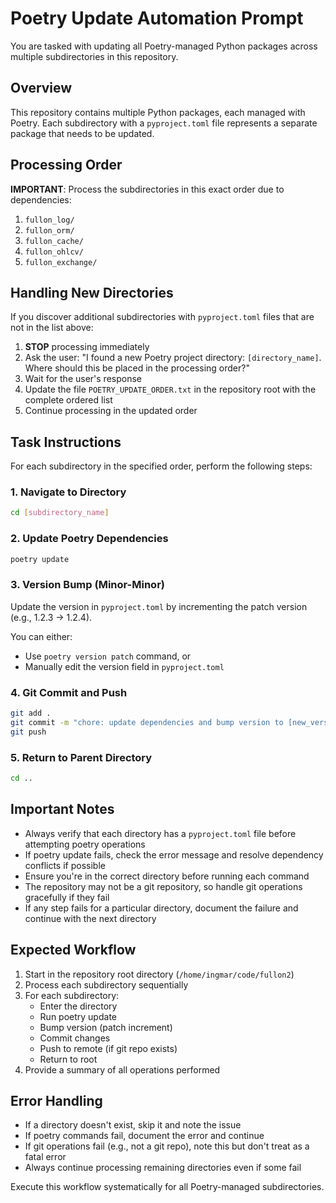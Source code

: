 # Poetry Update Automation Prompt

You are tasked with updating all Poetry-managed Python packages across multiple subdirectories in this repository.

## Overview
This repository contains multiple Python packages, each managed with Poetry. Each subdirectory with a `pyproject.toml` file represents a separate package that needs to be updated.

## Processing Order
**IMPORTANT**: Process the subdirectories in this exact order due to dependencies:

1. `fullon_log/`
2. `fullon_orm/`
3. `fullon_cache/`
4. `fullon_ohlcv/`
5. `fullon_exchange/`

## Handling New Directories
If you discover additional subdirectories with `pyproject.toml` files that are not in the list above:

1. **STOP** processing immediately
2. Ask the user: "I found a new Poetry project directory: `[directory_name]`. Where should this be placed in the processing order?"
3. Wait for the user's response
4. Update the file `POETRY_UPDATE_ORDER.txt` in the repository root with the complete ordered list
5. Continue processing in the updated order

## Task Instructions

For each subdirectory in the specified order, perform the following steps:

### 1. Navigate to Directory
```bash
cd [subdirectory_name]
```

### 2. Update Poetry Dependencies
```bash
poetry update
```

### 3. Version Bump (Minor-Minor)
Update the version in `pyproject.toml` by incrementing the patch version (e.g., 1.2.3 → 1.2.4).

You can either:
- Use `poetry version patch` command, or
- Manually edit the version field in `pyproject.toml`

### 4. Git Commit and Push
```bash
git add .
git commit -m "chore: update dependencies and bump version to [new_version]"
git push
```

### 5. Return to Parent Directory
```bash
cd ..
```

## Important Notes
- Always verify that each directory has a `pyproject.toml` file before attempting poetry operations
- If poetry update fails, check the error message and resolve dependency conflicts if possible
- Ensure you're in the correct directory before running each command
- The repository may not be a git repository, so handle git operations gracefully if they fail
- If any step fails for a particular directory, document the failure and continue with the next directory

## Expected Workflow
1. Start in the repository root directory (`/home/ingmar/code/fullon2`)
2. Process each subdirectory sequentially
3. For each subdirectory:
   - Enter the directory
   - Run poetry update
   - Bump version (patch increment)
   - Commit changes
   - Push to remote (if git repo exists)
   - Return to root
4. Provide a summary of all operations performed

## Error Handling
- If a directory doesn't exist, skip it and note the issue
- If poetry commands fail, document the error and continue
- If git operations fail (e.g., not a git repo), note this but don't treat as a fatal error
- Always continue processing remaining directories even if some fail

Execute this workflow systematically for all Poetry-managed subdirectories.